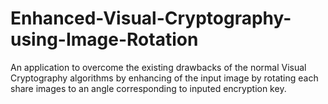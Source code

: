 # Enhanced-Visual-Cryptography-using-Image-Rotation
An application to overcome the existing drawbacks of the normal Visual Cryptography algorithms by enhancing of the input image by rotating each share images to an angle corresponding to inputed encryption key.
